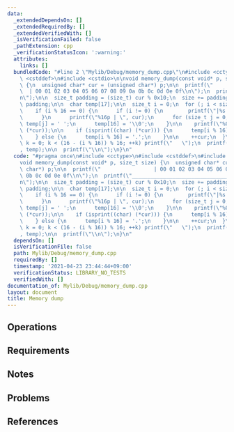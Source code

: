 ```yaml
---
data:
  _extendedDependsOn: []
  _extendedRequiredBy: []
  _extendedVerifiedWith: []
  _isVerificationFailed: false
  _pathExtension: cpp
  _verificationStatusIcon: ':warning:'
  attributes:
    links: []
  bundledCode: "#line 2 \"Mylib/Debug/memory_dump.cpp\"\n#include <cctype>\n#include\
    \ <cstddef>\n#include <cstdio>\n\nvoid memory_dump(const void* p, size_t size)\
    \ {\n  unsigned char* cur = (unsigned char*) p;\n\n  printf(\"               \
    \  | 00 01 02 03 04 05 06 07 08 09 0a 0b 0c 0d 0e 0f\\n\");\n  printf(\"__________________________________________________________________\\\
    n\");\n\n  size_t padding = (size_t) cur % 0x10;\n  size += padding;\n  cur -=\
    \ padding;\n\n  char temp[17];\n\n  size_t i = 0;\n  for (; i < size; ++i) {\n\
    \    if (i % 16 == 0) {\n      if (i != 0) {\n        printf(\"|%s|\\n\", temp);\n\
    \      }\n      printf(\"%16p | \", cur);\n      for (size_t j = 0; j < 16; ++j)\
    \ temp[j] = ' ';\n      temp[16] = '\\0';\n    }\n\n    printf(\"%02x \", (int)\
    \ (*cur));\n\n    if (isprint((char) (*cur))) {\n      temp[i % 16] = (char) (*cur);\n\
    \    } else {\n      temp[i % 16] = '.';\n    }\n\n    ++cur;\n  }\n\n  for (size_t\
    \ k = 0; k < (16 - (i % 16)) % 16; ++k) printf(\"   \");\n  printf(\"|%s|\\n\"\
    , temp);\n\n  printf(\"\\n\");\n}\n"
  code: "#pragma once\n#include <cctype>\n#include <cstddef>\n#include <cstdio>\n\n\
    void memory_dump(const void* p, size_t size) {\n  unsigned char* cur = (unsigned\
    \ char*) p;\n\n  printf(\"                 | 00 01 02 03 04 05 06 07 08 09 0a\
    \ 0b 0c 0d 0e 0f\\n\");\n  printf(\"__________________________________________________________________\\\
    n\");\n\n  size_t padding = (size_t) cur % 0x10;\n  size += padding;\n  cur -=\
    \ padding;\n\n  char temp[17];\n\n  size_t i = 0;\n  for (; i < size; ++i) {\n\
    \    if (i % 16 == 0) {\n      if (i != 0) {\n        printf(\"|%s|\\n\", temp);\n\
    \      }\n      printf(\"%16p | \", cur);\n      for (size_t j = 0; j < 16; ++j)\
    \ temp[j] = ' ';\n      temp[16] = '\\0';\n    }\n\n    printf(\"%02x \", (int)\
    \ (*cur));\n\n    if (isprint((char) (*cur))) {\n      temp[i % 16] = (char) (*cur);\n\
    \    } else {\n      temp[i % 16] = '.';\n    }\n\n    ++cur;\n  }\n\n  for (size_t\
    \ k = 0; k < (16 - (i % 16)) % 16; ++k) printf(\"   \");\n  printf(\"|%s|\\n\"\
    , temp);\n\n  printf(\"\\n\");\n}\n"
  dependsOn: []
  isVerificationFile: false
  path: Mylib/Debug/memory_dump.cpp
  requiredBy: []
  timestamp: '2021-04-23 23:44:44+09:00'
  verificationStatus: LIBRARY_NO_TESTS
  verifiedWith: []
documentation_of: Mylib/Debug/memory_dump.cpp
layout: document
title: Memory dump
---
```


## Operations

## Requirements

## Notes

## Problems

## References
